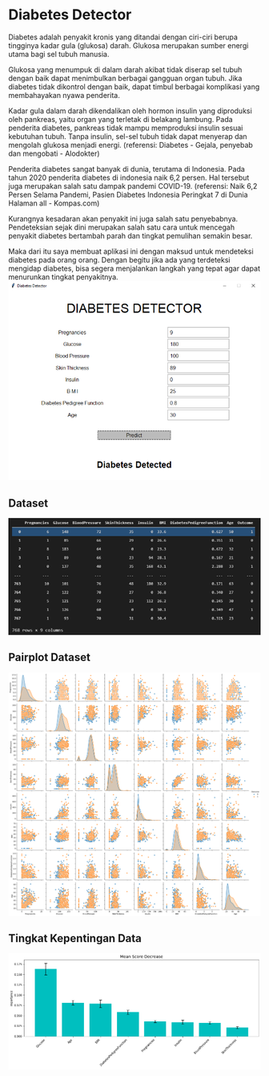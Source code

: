 # Diabetes Detector

Diabetes adalah penyakit kronis yang ditandai dengan ciri-ciri berupa tingginya kadar gula (glukosa) darah. Glukosa merupakan sumber energi utama bagi sel tubuh manusia.

Glukosa yang menumpuk di dalam darah akibat tidak diserap sel tubuh dengan baik dapat menimbulkan berbagai gangguan organ tubuh. Jika diabetes tidak dikontrol dengan baik, dapat timbul berbagai komplikasi yang membahayakan nyawa penderita.

Kadar gula dalam darah dikendalikan oleh hormon insulin yang diproduksi oleh pankreas, yaitu organ yang terletak di belakang lambung. Pada penderita diabetes, pankreas tidak mampu memproduksi insulin sesuai kebutuhan tubuh. Tanpa insulin, sel-sel tubuh tidak dapat menyerap dan mengolah glukosa menjadi energi. (referensi: Diabetes - Gejala, penyebab dan mengobati - Alodokter)

Penderita diabetes sangat banyak di dunia, terutama di Indonesia. Pada tahun 2020 penderita diabetes di indonesia naik 6,2 persen. Hal tersebut juga merupakan salah satu dampak pandemi COVID-19. (referensi: Naik 6,2 Persen Selama Pandemi, Pasien Diabetes Indonesia Peringkat 7 di Dunia Halaman all - Kompas.com)

Kurangnya kesadaran akan penyakit ini juga salah satu penyebabnya. Pendeteksian sejak dini merupakan salah satu cara untuk mencegah penyakit diabetes bertambah parah dan tingkat pemulihan semakin besar.

Maka dari itu saya membuat aplikasi ini dengan maksud untuk mendeteksi diabetes pada orang orang. Dengan begitu jika ada yang terdeteksi mengidap diabetes, bisa segera menjalankan langkah yang tepat agar dapat menurunkan tingkat penyakitnya.
<img src="documentary/program.PNG">

## Dataset
<img src="documentary/dataset.PNG">

## Pairplot Dataset
<img src="documentary/pairplot.png">

## Tingkat Kepentingan Data
<img src="documentary/importance data.PNG">
